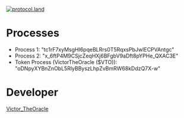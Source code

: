 [![protocol.land](https://arweave.net/eZp8gOeR8Yl_cyH9jJToaCrt2He1PHr0pR4o-mHbEcY)](https://protocol.land/#/repository/f243d7fd-0177-4b2c-bdec-c7a201281955)

# Processes

- Process 1: "tc1rF7xyMsgHI6pqeBLRrs0T5RqxsPbJwIECPVAntgc"
- Process 2: "x_6ftP4M9CSjcZeqHXj6BFgbV9aDft8pYPHe_QXAC3E"
- Token Process (VictorTheOracle ($VTO)): "oDNpyXYBnZnObL5RlyBByszLhpZvBmRW68kDdzQ7X-w"

# Developer

[Victor_TheOracle](https://x.com/victorokpukpan_)